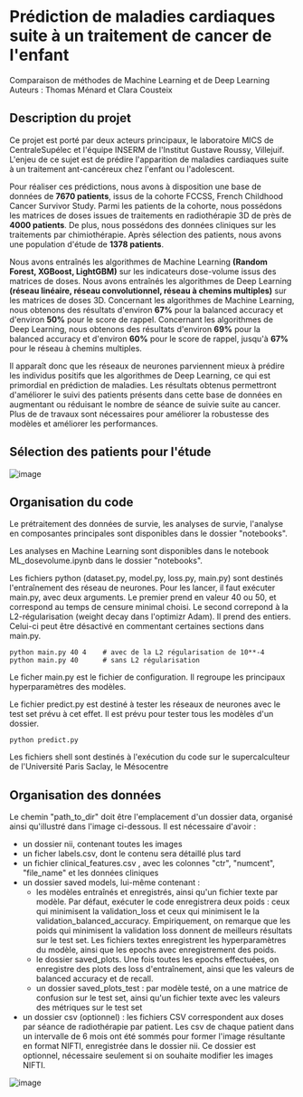  # Prédiction de maladies cardiaques suite à un traitement de cancer de l'enfant
 Comparaison de méthodes de Machine Learning et de Deep Learning
 Auteurs : Thomas Ménard et Clara Cousteix
 
 ## Description du projet
 
Ce projet est porté par deux acteurs principaux, le laboratoire MICS de CentraleSupélec et l'équipe INSERM de l'Institut Gustave Roussy, Villejuif. L'enjeu de ce sujet est de prédire l'apparition de maladies cardiaques suite à un traitement ant-cancéreux chez l'enfant ou l'adolescent. 

Pour réaliser ces prédictions, nous avons à disposition une base de données de **7670 patients**, issus de la cohorte FCCSS, French Childhood Cancer Survivor Study. Parmi les patients de la cohorte, nous possédons les matrices de doses issues de traitements en radiothérapie 3D de près de **4000 patients**. De plus, nous possédons des données cliniques sur les traitements par chimiothérapie. Après sélection des patients, nous avons une population d'étude de **1378 patients**.

Nous avons entraînés les algorithmes de Machine Learning **(Random Forest, XGBoost, LightGBM)** sur les indicateurs dose-volume issus des matrices de doses. Nous avons entraînés les algorithmes de Deep Learning **(réseau linéaire, réseau convolutionnel, réseau à chemins multiples)** sur les matrices de doses 3D. Concernant les algorithmes de Machine Learning, nous obtenons des résultats d'environ **67%** pour la balanced accuracy  et d'environ **50%** pour le score de rappel. Concernant les algorithmes de Deep Learning, nous obtenons des résultats d'environ **69%** pour la balanced accuracy et d'environ **60%** pour le score de rappel, jusqu'à **67%** pour le réseau à chemins multiples.

Il apparaît donc que les réseaux de neurones parviennent mieux à prédire les individus positifs que les algorithmes de Deep Learning, ce qui est primordial en prédiction de maladies. Les résultats obtenus permettront d'améliorer le suivi des patients présents dans cette base de données en augmentant ou réduisant le nombre de séance de suivie suite au cancer. Plus de de travaux sont nécessaires pour améliorer la robustesse des modèles et améliorer les performances.

## Sélection des patients pour l'étude

![image](https://user-images.githubusercontent.com/124738526/233184048-87b450e5-813b-4b24-92e7-a4df069dc79d.png)

## Organisation du code

Le prétraitement des données de survie, les analyses de survie, l'analyse en composantes principales sont disponibles dans le dossier "notebooks".

Les analyses en Machine Learning sont disponibles dans le notebook ML_dosevolume.ipynb dans le dossier "notebooks".

Les fichiers python (dataset.py, model.py, loss.py, main.py) sont destinés l'entraînement des réseau de neurones. Pour les lancer, il faut exécuter main.py, avec deux arguments. Le premier prend en valeur 40 ou 50, et correspond au temps de censure minimal choisi. Le second correpond à la L2-régularisation (weight decay dans l'optimizr Adam). Il prend des entiers. Celui-ci peut être désactivé en commentant certaines sections dans main.py.
```
python main.py 40 4    # avec de la L2 régularisation de 10**-4
python main.py 40      # sans L2 régularisation
```
Le ficher main.py est le fichier de configuration. Il regroupe les principaux hyperparamètres des modèles.

Le fichier predict.py est destiné à tester les réseaux de neurones avec le test set prévu à cet effet. Il est prévu pour tester tous les modèles d'un dossier.

```
python predict.py
```

Les fichiers shell sont destinés à l'exécution du code sur le supercalculteur de l'Université Paris Saclay, le Mésocentre

## Organisation des données

Le chemin "path_to_dir" doit être l'emplacement d'un dossier data, organisé ainsi qu'illustré dans l'image ci-dessous. Il est nécessaire d'avoir : 
* un dossier nii, contenant toutes les images
* un ficher labels.csv, dont le contenu sera détaillé plus tard
* un fichier clinical_features.csv , avec les colonnes "ctr", "numcent", "file_name" et les données cliniques
* un dossier saved models, lui-même contenant : 
   * les modèles entraînés et enregistrés, ainsi qu'un fichier texte par modèle. Par défaut, exécuter le code enregistrera deux poids : ceux qui minimisent la validation_loss et ceux qui minimisent le la validation_balanced_accuracy. Empiriquement, on remarque que les poids qui minimisent la validation loss donnent de meilleurs résultats sur le test set. Les fichiers textes enregistrent les hyperparamètres du modèle, ainsi que les epochs avec enregistrement des poids.
   * le dossier saved_plots. Une fois toutes les epochs effectuées, on enregistre des plots des loss d'entraînement, ainsi que les valeurs de balanced accuracy et de recall.
   * un dossier saved_plots_test : par modèle testé, on a une matrice de confusion sur le test set, ainsi qu'un fichier texte avec les valeurs des métriques sur le test set
* un dossier csv (optionnel) : les fichiers CSV correspondent aux doses par séance de radiothérapie par patient. Les csv de chaque patient dans un intervalle de 6 mois ont été sommés pour former l'image résultante en format NIFTI, enregistrée dans le dossier nii. Ce dossier est optionnel, nécessaire seulement si on souhaite modifier les images NIFTI.

![image](https://user-images.githubusercontent.com/124738526/233300459-8ce7f4af-8ea0-42cc-ac55-696a34a68ab5.png)
